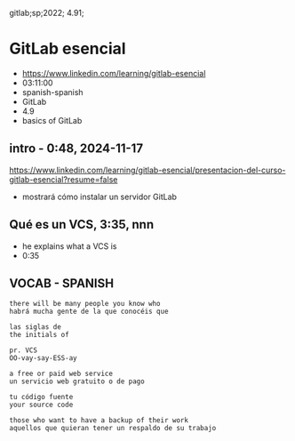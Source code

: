 gitlab;sp;2022; 4.91;

# GitLab esencial

- https://www.linkedin.com/learning/gitlab-esencial
- 03:11:00
- spanish-spanish
- GitLab
- 4.9
- basics of GitLab

## intro - 0:48, 2024-11-17

https://www.linkedin.com/learning/gitlab-esencial/presentacion-del-curso-gitlab-esencial?resume=false

- mostrará cómo instalar un servidor GitLab

## Qué es un VCS, 3:35, nnn

- he explains what a VCS is
- 0:35

## VOCAB - SPANISH

```
there will be many people you know who
habrá mucha gente de la que conocéis que

las siglas de
the initials of

pr. VCS 
OO-vay-say-ESS-ay

a free or paid web service
un servicio web gratuito o de pago

tu código fuente
your source code

those who want to have a backup of their work
aquellos que quieran tener un respaldo de su trabajo

```
